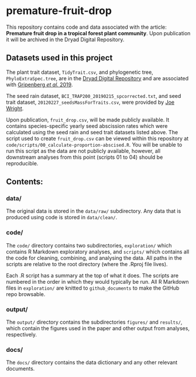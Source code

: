 # premature-fruit-drop

This repository contains code and data associated with the article: __Premature fruit drop in a tropical forest plant community__. Upon publication it will be archived in the Dryad Digital Repository.

## Datasets used in this project

The plant trait dataset, `TidyTrait.csv`, and phylogenetic tree, `PhyloExtraSpec.tree`, are in the [Dryad Digital Repository](https://doi.org/10.5061/dryad.230j5ch) and are associated with [Gripenberg _et al._ 2019](https://doi.org/10.1111/ele.13359).

The seed rain dataset, `BCI_TRAP200_20190215_spcorrected.txt`, and seed trait dataset, `20120227_seedsMassForTraits.csv`, were provided by [Joe Wright](https://stri.si.edu/scientist/s-joseph-wright).

Upon publication, `fruit_drop.csv`, will be made publicly available. It contains species-specific yearly seed abscission rates which were calculated using the seed rain and seed trait datasets listed above. The script used to create `fruit_drop.csv` can be viewed within this repository at `code/scripts/00_calculate-proportion-abscised.R`. You will be unable to run this script as the data are not publicly available, however, all downstream analyses from this point (scripts 01 to 04) should be reproducible.

## Contents:

### data/
The original data is stored in the `data/raw/` subdirectory. Any data that is produced using code is stored in `data/clean/`.

### code/
The `code/` directory contains two subdirectories, `exploration/` which contains R Markdown exploratory analyses, and `scripts/` which contains all the code for cleaning, combining, and analysing the data. All paths in the scripts are relative to the root directory (where the .Rproj file lives).

Each .R script has a summary at the top of what it does. The scripts are numbered in the order in which they would typically be run. All R Markdown files in `exploration/` are knitted to `github_documents` to make the GitHub repo browsable.

### output/
The `output/` directory contains the subdirectories `figures/` and `results/`, which contain the figures used in the paper and other output from analyses, respectively.

### docs/
The `docs/` directory contains the data dictionary and any other relevant documents.
